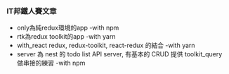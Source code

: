 ### IT邦鐵人賽文章
- only為純redux環境的app -with npm
- rtk為redux toolkit的app -with yarn
- with_react redux, redux-toolkit, react-redux 的結合 -with yarn 
- server 為 nest 的 todo list API server, 有基本的 CRUD 提供 toolkit_query 做串接的練習 -with npm
